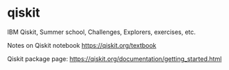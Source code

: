 # qiskit
IBM Qiskit, Summer school, Challenges, Explorers, exercises, etc.

Notes on Qiskit notebook https://qiskit.org/textbook

Qiskit package page: https://qiskit.org/documentation/getting_started.html
